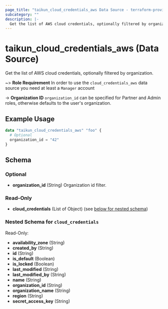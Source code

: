 ```yaml
---
page_title: "taikun_cloud_credentials_aws Data Source - terraform-provider-taikun"
subcategory: ""
description: |-
  Get the list of AWS cloud credentials, optionally filtered by organization.
---
```


# taikun_cloud_credentials_aws (Data Source)

Get the list of AWS cloud credentials, optionally filtered by organization.

~> **Role Requirement** In order to use the `cloud_credentials_aws` data source you need at least a `Manager` account

-> **Organization ID** `organization_id` can be specified for Partner and Admin roles, otherwise defaults to the user's
organization.

## Example Usage

```terraform
data "taikun_cloud_credentials_aws" "foo" {
  # Optional
  organization_id = "42"
}
```

<!-- schema generated by tfplugindocs -->
## Schema

### Optional

- **organization_id** (String) Organization id filter.

### Read-Only

- **cloud_credentials** (List of Object) (see [below for nested schema](#nestedatt--cloud_credentials))

<a id="nestedatt--cloud_credentials"></a>
### Nested Schema for `cloud_credentials`

Read-Only:

- **availability_zone** (String)
- **created_by** (String)
- **id** (String)
- **is_default** (Boolean)
- **is_locked** (Boolean)
- **last_modified** (String)
- **last_modified_by** (String)
- **name** (String)
- **organization_id** (String)
- **organization_name** (String)
- **region** (String)
- **secret_access_key** (String)


